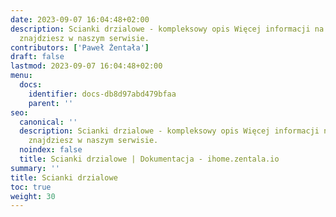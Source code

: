 ```yaml
---
date: 2023-09-07 16:04:48+02:00
description: Scianki drzialowe - kompleksowy opis Więcej informacji na smart home
  znajdziesz w naszym serwisie.
contributors: ['Paweł Żentała']
draft: false
lastmod: 2023-09-07 16:04:48+02:00
menu:
  docs:
    identifier: docs-db8d97abd479bfaa
    parent: ''
seo:
  canonical: ''
  description: Scianki drzialowe - kompleksowy opis Więcej informacji na smart home
    znajdziesz w naszym serwisie.
  noindex: false
  title: Scianki drzialowe | Dokumentacja - ihome.zentala.io
summary: ''
title: Scianki drzialowe
toc: true
weight: 30
---
```



